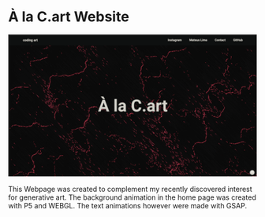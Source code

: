 # À la C.art Website
![](/TeusUI/images/alacartePreview.png)

This Webpage was created to complement my recently discovered interest for generative art.
The background animation in the home page was created with P5 and WEBGL.
The text animations however were made with GSAP.
